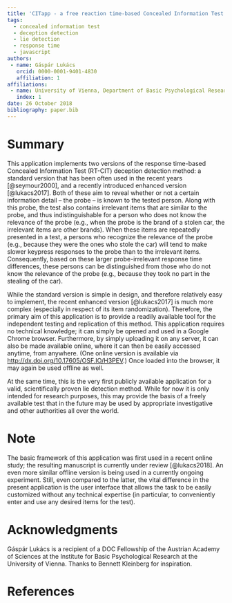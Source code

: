 ```yaml
---
title: 'CITapp - a free reaction time-based Concealed Information Test application'
tags:
  - concealed information test
  - deception detection
  - lie detection
  - response time
  - javascript
authors:
 - name: Gáspár Lukács
   orcid: 0000-0001-9401-4830
   affiliation: 1
affiliations:
 - name: University of Vienna, Department of Basic Psychological Research and Research Methods, Austria
   index: 1
date: 26 October 2018
bibliography: paper.bib
---
```


# Summary

This application implements two versions of the response time-based Concealed Information Test (RT-CIT) deception detection method: a standard version that has been often used in the recent years [@seymour2000], and a recently introduced enhanced version [@lukacs2017]. Both of these aim to reveal whether or not a certain information detail – the probe – is known to the tested person. Along with this probe, the test also contains irrelevant items that are similar to the probe, and thus indistinguishable for a person who does not know the relevance of the probe (e.g., when the probe is the brand of a stolen car, the irrelevant items are other brands). When these items are repeatedly presented in a test, a persons who recognize the relevance of the probe (e.g., because they were the ones who stole the car) will tend to make slower keypress responses to the probe than to the irrelevant items. Consequently, based on these larger probe-irrelevant response time differences, these persons can be distinguished from those who do not know the relevance of the probe (e.g., because they took no part in the stealing of the car).

While the standard version is simple in design, and therefore relatively easy to implement, the recent enhanced version [@lukacs2017] is much more complex (especially in respect of its item randomization). Therefore, the primary aim of this application is to provide a readily available tool for the independent testing and replication of this method. This application requires no technical knowledge; it can simply be opened and used in a Google Chrome browser. Furthermore, by simply uploading it on any server, it can also be made available online, where it can then be easily accessed anytime, from anywhere. (One online version is available via http://dx.doi.org/10.17605/OSF.IO/H3PEV.) Once loaded into the browser, it may again be used offline as well.

At the same time, this is the very first publicly available application for a valid, scientifically proven lie detection method. While for now it is only intended for research purposes, this may provide the basis of a freely available test that in the future may be used by appropriate investigative and other authorities all over the world. 

# Note

The basic framework of this application was first used in a recent online study; the resulting manuscript is currently under review [@lukacs2018]. An even more similar offline version is being used in a currently ongoing experiment. Still, even compared to the latter, the vital difference in the present application is the user interface that allows the task to be easily customized without any technical expertise (in particular, to conveniently enter and use any desired items for the test).

# Acknowledgments

Gáspár Lukács is a recipient of a DOC Fellowship of the Austrian Academy of Sciences at the Institute for Basic Psychological Research at the University of Vienna. Thanks to Bennett Kleinberg for inspiration.

# References